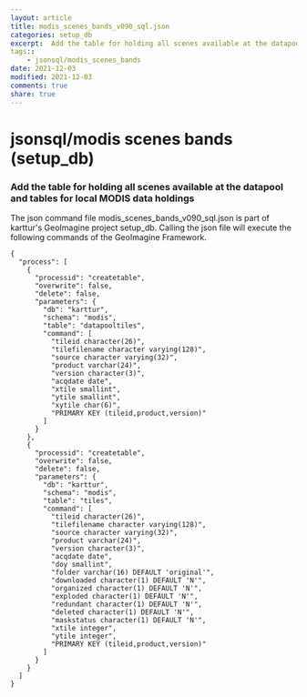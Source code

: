```yaml
---
layout: article
title: modis_scenes_bands_v090_sql.json
categories: setup_db
excerpt:  Add the table for holding all scenes available at the datapool and tables for local MODIS data holdings
tags:: 
    - jsonsql/modis_scenes_bands
date: 2021-12-03
modified: 2021-12-03
comments: true
share: true
---
```


# jsonsql/modis scenes bands (setup_db)

###  Add the table for holding all scenes available at the datapool and tables for local MODIS data holdings

The json command file <span class='file'>modis_scenes_bands_v090_sql.json</span> is part of karttur's GeoImagine project <span class='project'>setup_db</span>. Calling the json file will execute the following commands of the GeoImagine Framework.

```
{
  "process": [
    {
      "processid": "createtable",
      "overwrite": false,
      "delete": false,
      "parameters": {
        "db": "karttur",
        "schema": "modis",
        "table": "datapooltiles",
        "command": [
          "tileid character(26)",
          "tilefilename character varying(128)",
          "source character varying(32)",
          "product varchar(24)",
          "version character(3)",
          "acqdate date",
          "xtile smallint",
          "ytile smallint",
          "xytile char(6)",
          "PRIMARY KEY (tileid,product,version)"
        ]
      }
    },
    {
      "processid": "createtable",
      "overwrite": false,
      "delete": false,
      "parameters": {
        "db": "karttur",
        "schema": "modis",
        "table": "tiles",
        "command": [
          "tileid character(26)",
          "tilefilename character varying(128)",
          "source character varying(32)",
          "product varchar(24)",
          "version character(3)",
          "acqdate date",
          "doy smallint",
          "folder varchar(16) DEFAULT 'original'",
          "downloaded character(1) DEFAULT 'N'",
          "organized character(1) DEFAULT 'N'",
          "exploded character(1) DEFAULT 'N'",
          "redundant character(1) DEFAULT 'N'",
          "deleted character(1) DEFAULT 'N'",
          "maskstatus character(1) DEFAULT 'N'",
          "xtile integer",
          "ytile integer",
          "PRIMARY KEY (tileid,product,version)"
        ]
      }
    }
  ]
}
```

